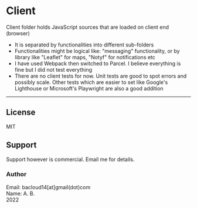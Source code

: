 # Client

Client folder holds JavaScript sources that are loaded on client end (browser)
- It is separated by functionalities into different sub-folders
- Functionalities might be logical like: "messaging" functionality, or by library like "Leaflet" for maps, "Notyf" for notifications etc
- I have used Webpack then switched to Parcel. I believe everything is fine but I did not test everything
- There are no client tests for now. Unit tests are good to spot errors and possibly scale. Other tests which are easier to set like Google's Lighthouse or Microsoft's Playwright are also a good addition

---

## License
MIT

## Support
Support however is commercial. Email me for details.
### Author
Email: bacloud14[at]gmail(dot)com  
Name: A. B.  
2022